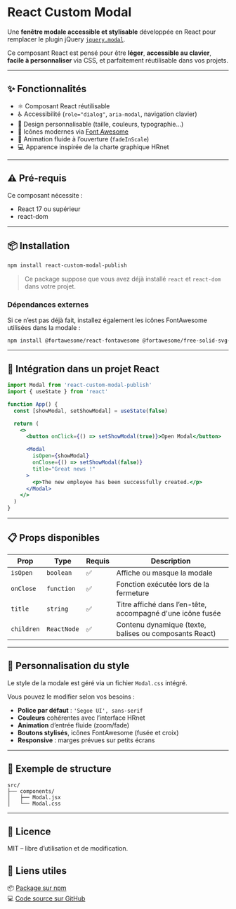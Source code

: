 # React Custom Modal

Une **fenêtre modale accessible et stylisable** développée en React pour remplacer le plugin jQuery [`jquery.modal`](https://github.com/kylefox/jquery-modal).

Ce composant React est pensé pour être **léger**, **accessible au clavier**, **facile à personnaliser** via CSS, et parfaitement réutilisable dans vos projets.

---

## ✨ Fonctionnalités

- ⚛️ Composant React réutilisable  
- ♿ Accessibilité (`role="dialog"`, `aria-modal`, navigation clavier)  
- 🎨 Design personnalisable (taille, couleurs, typographie…)  
- 🚀 Icônes modernes via [Font Awesome](https://fontawesome.com/)  
- 🌈 Animation fluide à l’ouverture (`fadeInScale`)  
- 💻 Apparence inspirée de la charte graphique HRnet  

---

## ⚠️ Pré-requis

Ce composant nécessite :

- React 17 ou supérieur
- react-dom

---

## 📦 Installation

```bash
npm install react-custom-modal-publish
```

> Ce package suppose que vous avez déjà installé `react` et `react-dom` dans votre projet.

### Dépendances externes

Si ce n’est pas déjà fait, installez également les icônes FontAwesome utilisées dans la modale :

```bash
npm install @fortawesome/react-fontawesome @fortawesome/free-solid-svg-icons
```

---

## 🚀 Intégration dans un projet React

```jsx
import Modal from 'react-custom-modal-publish'
import { useState } from 'react'

function App() {
  const [showModal, setShowModal] = useState(false)

  return (
    <>
      <button onClick={() => setShowModal(true)}>Open Modal</button>

      <Modal
        isOpen={showModal}
        onClose={() => setShowModal(false)}
        title="Great news !"
      >
        <p>The new employee has been successfully created.</p>
      </Modal>
    </>
  )
}
```

---

## 📋 Props disponibles

| Prop        | Type         | Requis | Description                                                |
|-------------|--------------|--------|------------------------------------------------------------|
| `isOpen`    | `boolean`    | ✅     | Affiche ou masque la modale                                |
| `onClose`   | `function`   | ✅     | Fonction exécutée lors de la fermeture                     |
| `title`     | `string`     | ✅     | Titre affiché dans l’en-tête, accompagné d'une icône fusée |
| `children`  | `ReactNode`  | ✅     | Contenu dynamique (texte, balises ou composants React)     |

---

## 🎨 Personnalisation du style

Le style de la modale est géré via un fichier `Modal.css` intégré.

Vous pouvez le modifier selon vos besoins :

- **Police par défaut** : `'Segoe UI', sans-serif`
- **Couleurs** cohérentes avec l’interface HRnet
- **Animation** d’entrée fluide (zoom/fade)
- **Boutons stylisés**, icônes FontAwesome (fusée et croix)
- **Responsive** : marges prévues sur petits écrans

---

## 📁 Exemple de structure

```plaintext
src/
├── components/
│   ├── Modal.jsx
│   └── Modal.css
```

---

## 📝 Licence

MIT – libre d’utilisation et de modification.

## 🔗 Liens utiles

📦 [Package sur npm](https://www.npmjs.com/package/react-custom-modal-publish)  
💻 [Code source sur GitHub](https://github.com/Melba17/react-custom-modal-publish)
